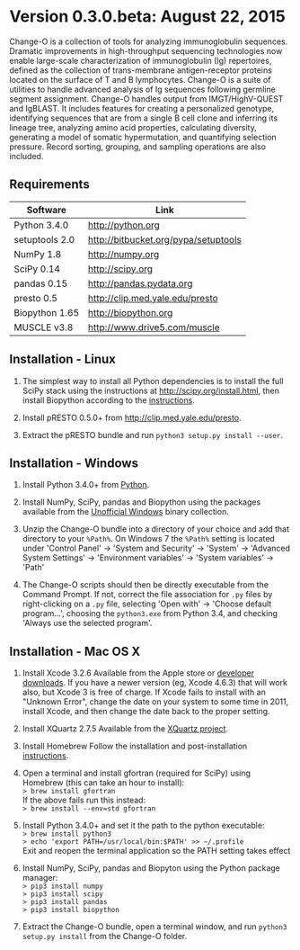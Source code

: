 Version 0.3.0.beta:  August 22, 2015
==============================================================================

Change-O is a collection of tools for analyzing immunoglobulin sequences. 
Dramatic improvements in high-throughput sequencing technologies now enable 
large-scale characterization of immunoglobulin (Ig) repertoires, defined as the 
collection of trans-membrane antigen-receptor proteins located on the surface 
of T and B lymphocytes. Change-O is a suite of utilities to handle advanced 
analysis of Ig sequences following germline segment assignment. Change-O 
handles output from IMGT/HighV-QUEST and IgBLAST. It includes features for 
creating a personalized genotype, identifying sequences that are from a single 
B cell clone and inferring its lineage tree, analyzing amino acid properties, 
calculating diversity, generating a model of somatic hypermutation, and 
quantifying selection pressure. Record sorting, grouping, and sampling 
operations are also included.


Requirements
-------------------------------------------------------------------------------

Software        | Link
--------------- | -----------------------------
Python 3.4.0    | http://python.org
setuptools 2.0  | http://bitbucket.org/pypa/setuptools
NumPy 1.8       | http://numpy.org
SciPy 0.14      | http://scipy.org
pandas 0.15     | http://pandas.pydata.org
presto 0.5      | http://clip.med.yale.edu/presto
Biopython 1.65  | http://biopython.org
MUSCLE v3.8     | http://www.drive5.com/muscle


Installation - Linux
-------------------------------------------------------------------------------

1. The simplest way to install all Python dependencies is to install the full
   SciPy stack using the instructions at http://scipy.org/install.html, then
   install Biopython according to the
   [instructions](http://biopython.org/DIST/docs/install/Installation.html).
   
2. Install pRESTO 0.5.0+ from http://clip.med.yale.edu/presto.

3. Extract the pRESTO bundle and run `python3 setup.py install --user`.

Installation - Windows
-------------------------------------------------------------------------------

1. Install Python 3.4.0+ from [Python](http://python.org/download).

2. Install NumPy, SciPy, pandas and Biopython using the packages available
   from the [Unofficial Windows](http://www.lfd.uci.edu/~gohlke/pythonlibs)
   binary collection.

3. Unzip the Change-O bundle into a directory of your choice and add that
   directory to your `%Path%`.  On Windows 7 the `%Path%` setting is located under
   'Control Panel' -> 'System and Security' -> 'System' ->
   'Advanced System Settings' -> 'Environment variables' -> 'System variables'
   -> 'Path'

4. The Change-O scripts should then be directly executable from the Command Prompt.
   If not, correct the file association for `.py` files by right-clicking on a
   `.py` file, selecting 'Open with' -> 'Choose default program...', choosing the
   `python3.exe` from Python 3.4, and checking 'Always use the selected program'.


Installation - Mac OS X
-------------------------------------------------------------------------------

1. Install Xcode 3.2.6
   Available from the Apple store or
   [developer downloads](http://developer.apple.com/downloads).
   If you have a newer version (eg, Xcode 4.6.3) that will work also,
   but Xcode 3 is free of charge.  If Xcode fails to install with an
   "Unknown Error", change the date on your system to some time in 2011,
   install Xcode, and then change the date back to the proper setting.

2. Install XQuartz 2.7.5
   Available from the [XQuartz project](http://xquartz.macosforge.org/landing).

3. Install Homebrew
   Follow the installation and post-installation [instructions](http://brew.sh).

4. Open a terminal and install gfortran (required for SciPy) using Homebrew
   (this can take an hour to install):  
   `> brew install gfortran`  
   If the above fails run this instead:  
   `> brew install --env=std gfortran`  

5. Install Python 3.4.0+ and set it the path to the python executable:  
   `> brew install python3`  
   `> echo 'export PATH=/usr/local/bin:$PATH' >> ~/.profile`  
   Exit and reopen the terminal application so the PATH setting takes effect

6. Install NumPy, SciPy, pandas and Biopyton using the Python package manager:  
   `> pip3 install numpy`  
   `> pip3 install scipy`  
   `> pip3 install pandas`  
   `> pip3 install biopython`  

7. Extract the Change-O bundle, open a terminal window, and run
   `python3 setup.py install` from the Change-O folder.
